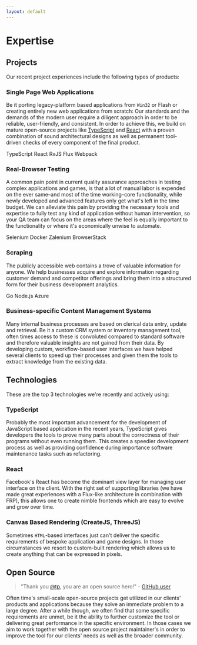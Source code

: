 ```yaml
---
layout: default
---
```


# Expertise

## Projects

Our recent project experiences include the following types of products:

### Single Page Web Applications

Be it porting legacy-platform based applications from `Win32` or Flash or creating entirely new web applications from scratch: Our standards and the demands of the modern user require a diligent approach in order to be reliable, user-friendly, and consistent. In order to achieve this, we build on mature open-source projects like [TypeScript](#TypeScript) and [React](#React) with a proven combination of sound architectural designs as well as permanent tool-driven checks of every component of the final product.

<span class="tt">TypeScript</span>
<span class="tt">React</span>
<span class="tt">RxJS</span>
<span class="tt">Flux</span>
<span class="tt">Webpack</span>

### Real-Browser Testing

A common pain point in current quality assurance approaches in testing complex applications and games, is that a lot of manual labor is expended on the ever same–and most of the time working–core functionality, while newly developed and advanced features only get what's left in the time budget. We can alleviate this pain by providing the necessary tools and expertise to fully test any kind of application without human intervention, so your QA team can focus on the areas where the feel is equally important to the functionality or where it's economically unwise to automate.

<span class="tt">Selenium</span>
<span class="tt">Docker</span>
<span class="tt">Zalenium</span>
<span class="tt">BrowserStack</span>

### Scraping

The publicly accessible web contains a trove of valuable information for anyone. We help businesses acquire and explore information regarding customer demand and competitor offerings and bring them into a structured form for their business development analytics.

<span class="tt">Go</span>
<span class="tt">Node.js</span>
<span class="tt">Azure</span>

### Business-specific Content Management Systems

Many internal business processes are based on clerical data entry, update and retrieval. Be it a custom CRM system or inventory management tool, often times access to these is convoluted compared to standard software and therefore valuable insights are not gained from their data. By developing custom, workflow-based user interfaces we have helped several clients to speed up their processes and given them the tools to extract knowledge from the existing data.

## Technologies

These are the top 3 technologies we're recently and actively using:

### TypeScript

Probably the most important advancement for the development of JavaScript based application in the recent years, TypeScript gives developers the tools to prove many parts about the correctness of their programs without even running them. This creates a speedier development process as well as providing confidence during importance software maintenance tasks such as refactoring.

### React

Facebook's React has become the dominant view layer for managing user interface on the client. With the right set of supporting libraries (we have made great experiences with a Flux-like architecture in combination with FRP), this allows one to create nimble frontends which are easy to evolve and grow over time.

### Canvas Based Rendering (CreateJS, ThreeJS)

Sometimes `HTML`-based interfaces just can't deliver the specific requirements of bespoke application and game designs. In those circumstances we resort to custom-built rendering which allows us to create anything that can be expressed in pixels.

## Open Source

> "Thank you [@tp](https://github.com/tp), you are an open source hero!" - [GitHub user](https://github.com/jonnyreeves/js-logger/pull/71#issuecomment-362060158)

Often time's small-scale open-source projects get utilized in our clients' products and applications because they solve an immediate problem to a large degree. After a while though, we often find that some specific requirements are unmet, be it the ability to further customize the tool or delivering great performance in the specific environment. In those cases we aim to work together with the open source project maintainer's in order to improve the tool for our clients' needs as well as the broader community.